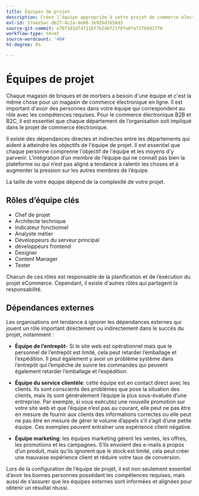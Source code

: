 ```yaml
---
title: Équipes de projet
description: Créez l’équipe appropriée à votre projet de commerce électronique.
exl-id: 57aee5ac-db27-4c2a-8e08-3e926d7658d3
source-git-commit: e76f101df47116f7b246f21f0fe0fa72769d2776
workflow-type: tm+mt
source-wordcount: '404'
ht-degree: 0%

---
```


# Équipes de projet

Chaque magasin de briques et de mortiers a besoin d&#39;une équipe et c&#39;est la même chose pour un magasin de commerce électronique en ligne. Il est important d&#39;avoir des personnes dans votre équipe qui correspondent au rôle avec les compétences requises. Pour le commerce électronique B2B et B2C, il est essentiel que chaque département de l’organisation soit impliqué dans le projet de commerce électronique.

Il existe des dépendances directes et indirectes entre les départements qui aident à atteindre les objectifs de l&#39;équipe de projet. Il est essentiel que chaque personne comprenne l&#39;objectif de l&#39;équipe et les moyens d&#39;y parvenir. L’intégration d’un membre de l’équipe qui ne connaît pas bien la plateforme ou qui n’est pas aligné a tendance à ralentir les choses et à augmenter la pression sur les autres membres de l’équipe.

La taille de votre équipe dépend de la complexité de votre projet.

## Rôles d’équipe clés

- Chef de projet
- Architecte technique
- Indicateur fonctionnel
- Analyste métier
- Développeurs du serveur principal
- développeurs frontend
- Designer
- Content Manager
- Tester

Chacun de ces rôles est responsable de la planification et de l’exécution du projet eCommerce. Cependant, il existe d&#39;autres rôles qui partagent la responsabilité.

## Dépendances externes

Les organisations ont tendance à ignorer les dépendances externes qui jouent un rôle important directement ou indirectement dans le succès du projet, notamment :

- **Équipe de l’entrepôt**- Si le site web est opérationnel mais que le personnel de l’entrepôt est limité, cela peut retarder l’emballage et l’expédition. Il peut également y avoir un problème système dans l’entrepôt qui l’empêche de suivre les commandes qui peuvent également retarder l’emballage et l’expédition.

- **Équipe du service clientèle**: cette équipe est en contact direct avec les clients. Ils sont conscients des problèmes que pose la situation des clients, mais ils sont généralement l’équipe la plus sous-évaluée d’une entreprise. Par exemple, si vous exécutez une nouvelle promotion sur votre site web et que l’équipe n’est pas au courant, elle peut ne pas être en mesure de fournir aux clients des informations correctes ou elle peut ne pas être en mesure de gérer le volume d’appels s’il s’agit d’une petite équipe. Ces exemples peuvent entraîner une expérience client négative.

- **Équipe marketing**: les équipes marketing gèrent les ventes, les offres, les promotions et les campagnes. S’ils envoient des e-mails à propos d’un produit, mais qu’ils ignorent que le stock est limité, cela peut créer une mauvaise expérience client et réduire votre taux de conversion.

Lors de la configuration de l’équipe de projet, il est non seulement essentiel d’avoir les bonnes personnes possédant les compétences requises, mais aussi de s’assurer que les équipes externes sont informées et alignées pour obtenir un résultat réussi.
